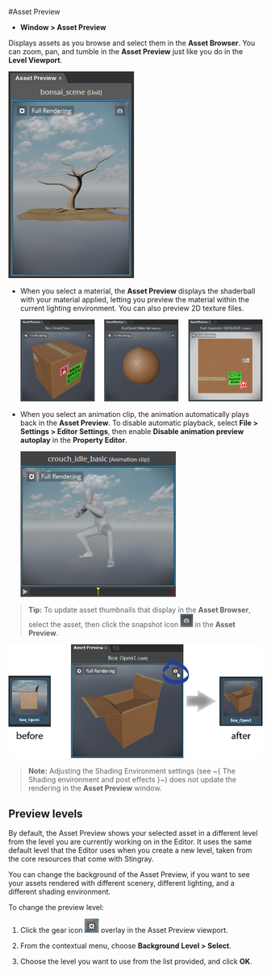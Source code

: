 #Asset Preview

- **Window > Asset Preview**

Displays assets as you browse and select them in the **Asset Browser**. You can zoom, pan, and tumble in the **Asset Preview** just like you do in the **Level Viewport**.

![](../../images/asset_preview_bonsai.png)

- When you select a material, the **Asset Preview** displays the shaderball with your material applied, letting you preview the material within the current lighting environment. You can also preview 2D texture files.

	![](../../images/comp_asset_preview.png)

- When you select an animation clip, the animation automatically plays back in the **Asset Preview**. To disable automatic playback, select **File > Settings > Editor Settings**, then enable **Disable animation preview autoplay** in the **Property Editor**.

	![](../../images/anim_clip_preview.png)

> **Tip:** To update asset thumbnails that display in the **Asset Browser**, select the asset, then click the snapshot icon ![](../../images/icon_snapshot.png) in the **Asset Preview**.

![](../../images/comp_thumbnail_snapshot.png)

> **Note:** Adjusting the Shading Environment settings (see ~{ The Shading environment and post effects }~) does not update the rendering in the **Asset Preview**  window.

## Preview levels

By default, the Asset Preview shows your selected asset in a different level from the level you are currently working on in the Editor. It uses the same default level that the Editor uses when you create a new level, taken from the core resources that come with Stingray.

You can change the background of the Asset Preview, if you want to see your assets rendered with different scenery, different lighting, and a different shading environment.

To change the preview level:

1.    Click the gear icon ![](../../images/icon_assetPreview.png) overlay in the Asset Preview viewport.

1.    From the contextual menu, choose **Background Level > Select**.

1.    Choose the level you want to use from the list provided, and click **OK**.
